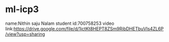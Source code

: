 # ml-icp3
name:Nithin saju Nalam
student id:700758253
video link:https://drive.google.com/file/d/1jctKt8HEPT8ZSm9RibDHETbuVIs4ZL6P/view?usp=sharing
